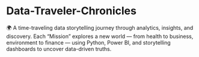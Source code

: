 # Data-Traveler-Chronicles
🌍 A time-traveling data storytelling journey through analytics, insights, and discovery. Each “Mission” explores a new world — from health to business, environment to finance — using Python, Power BI, and storytelling dashboards to uncover data-driven truths.
